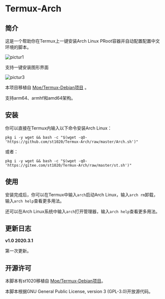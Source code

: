 # Termux-Arch

## 简介

这是一个帮助你在Termux上一键安装Arch Linux PRoot容器并自动配置配置中文环境的脚本。

![pictur1](https://gitee.com/st1020/Termux-Arch/raw/master/pic/1.jpg)

支持一键安装图形界面

![pictur3](https://gitee.com/st1020/Termux-Arch/raw/master/pic/2.jpg)

本项目移植自 [Moe/Termux-Debian项目](https://gitee.com/mo2/Termux-Debian) 。

支持arm64、armhf和amd64架构。

## 安装

你可以直接在Termux内输入以下命令安装Arch Linux：
```shell
pkg i -y wget && bash -c "$(wget -qO- 'https://github.com/st1020/Termux-Arch/raw/master/Arch.sh')"
```
或者：
```shell
pkg i -y wget && bash -c "$(wget -qO- 'https://gitee.com/st1020/Termux-Arch/raw/master/st.sh')"
```

## 使用

安装完成后，你可以在Termux中输入`arch`启动Arch Linux，输入`arch rm`卸载，输入`arch help`查看更多用法。

还可以在Arch Linux系统中输入`arch`打开管理器，输入`arch help`查看更多用法。

## 更新日志

**v1.0 2020.3.1**

第一次更新。

## 开源许可

本脚本有st1020移植自 [Moe/Termux-Debian项目](https://gitee.com/mo2/Termux-Debian)。 

本脚本根据GNU General Public License, version 3 (GPL-3.0)开放源代码。

